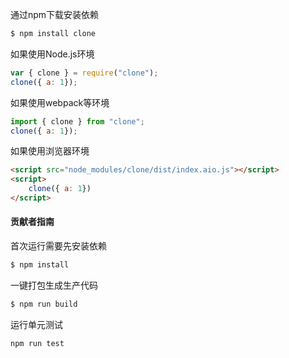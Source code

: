 通过npm下载安装依赖
```bash
$ npm install clone
```
如果使用Node.js环境
```js
var { clone } = require("clone");
clone({ a: 1});
```
如果使用webpack等环境
```js
import { clone } from "clone";
clone({ a: 1});
```
如果使用浏览器环境
```html
<script src="node_modules/clone/dist/index.aio.js"></script>
<script>
    clone({ a: 1})
</script>
```
#### 贡献者指南
首次运行需要先安装依赖
```bash
$ npm install
```
一键打包生成生产代码
```bash
$ npm run build
```
运行单元测试
```bash
npm run test
```